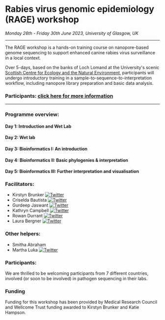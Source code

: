 # Rabies virus genomic epidemiology (RAGE) workshop

*Monday 26th - Friday 30th June 2023, University of Glasgow, UK*

---

The RAGE workshop is a hands-on training course on nanopore-based genome sequencing to support enhanced canine rabies virus surveillance in a local context.  

Over 5-days, based on the banks of Loch Lomand at the University's scenic [Scottish Centre for Ecology and the Natural Environment](https://www.gla.ac.uk/research/az/scene/), participants will undergo introductory training in  a sample-to-sequence-to-interpretation workflow, including nanopore library preparation and basic data analysis.

### Participants: [click here for more information](participant_information/README.md)
---

### Programme overview:

#### Day 1: Introduction and Wet Lab
#### Day 2: Wet lab
#### Day 3: Bioinformatics I: An introduction
#### Day 4: Bioinformatics II: Basic phylogenies & interpretation
#### Day 5: Bioinformatics III: Further interpretation and visualisation

### Facilitators:

* Kirstyn Brunker [![Twitter](https://github.com/RAGE-toolkit/RAGE-workshop/tree/main/icon/twitter2.png)](https://twitter.com/kirstynbrunker)
* Criselda Bautista [![Twitter](https://github.com/RAGE-toolkit/RAGE-workshop/tree/main/icon/twitter.png)](https://twitter.com/VetEssel)
* Gurdeep Jaswant [![Twitter](https://github.com/RAGE-toolkit/RAGE-workshop/tree/main/icon/twitter.png)](https://twitter.com/Gurdeep_Jaswant)
* Kathryn Campbell [![Twitter](https://github.com/RAGE-toolkit/RAGE-workshop/tree/main/icon/covid.png)](https://twitter.com/ThatKatC)
* Rowan Durrant [![Twitter](https://www.flaticon.com/free-icons/twitter)](https://twitter.com/RowanGDurrant)
* Laura Bergner [![Twitter](https://github.com/RAGE-toolkit/RAGE-workshop/tree/main/icon/twitter.png)](https://twitter.com/laura_bergner)

### Other helpers:
* Smitha Abraham
* Martha Luka [![Twitter](https://github.com/RAGE-toolkit/RAGE-workshop/tree/main/icon/twitter.png)](https://twitter.com/martha_mawia/)

### Participants:
We are thrilled to be welcoming participants from 7 different countries, involved (or soon to be involved) in pathogen sequencing in their labs. 

### Funding
Funding for this workshop has been provided by Medical Research Council and Wellcome Trust funding awarded to Kirstyn Brunker and Katie Hampson.
